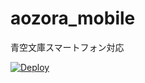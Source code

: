 # aozora_mobile
青空文庫スマートフォン対応

[![Deploy](https://www.herokucdn.com/deploy/button.png)](https://heroku.com/deploy?template=https://github.com/aozorahack/aozora_mobile)
